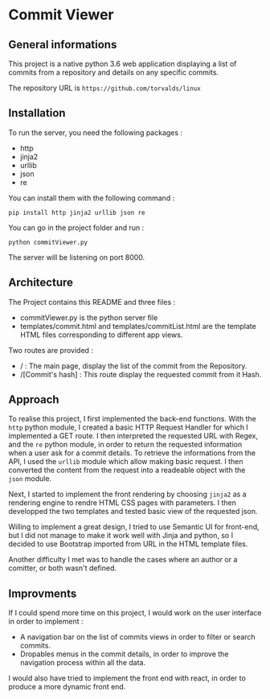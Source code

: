 # Commit Viewer 

## General informations

This project is a native python 3.6 web application displaying a list of commits from a repository and details on any specific commits.

The repository URL is ```https://github.com/torvalds/linux```

## Installation

To run the server, you need the following packages :
- http
- jinja2
- urllib
- json
- re

You can install them with the following command :

```pip install http jinja2 urllib json re```

You can go in the project folder and run :

```python commitViewer.py```

The server will be listening on port 8000.

## Architecture

The Project contains this README and three files :
- commitViewer.py is the python server file
- templates/commit.html and templates/commitList.html are the template HTML files corresponding to different app views.

Two routes are provided :
- / :  The main page, display the list of the commit from the Repository.
- /[Commit's hash] : This route display the requested commit from it Hash.

## Approach

To realise this project, I first implemented the back-end functions.
With the ```http``` python module, I created a basic HTTP Request Handler for which I implemented a GET route.
I then interpreted the requested URL with Regex, and the ```re``` python module, in order to return the requested information when a user ask for a commit details.
To retrieve the informations from the API, I used the ```urllib``` module which allow making basic request.
I then converted the content from the request into a readeable object with the ```json``` module.

Next, I started to implement the front rendering by choosing ```jinja2``` as a rendering engine to rendre HTML CSS pages with parameters.
I then developped the two templates and tested basic view of the requested json.

Willing to implement a great design, I tried to use Semantic UI for front-end, but I did not manage to make it work well with Jinja and python, so I decided to use Bootstrap imported from URL in the HTML template files.

Another difficulty I met was to handle the cases where an author or a comitter, or both wasn't defined.
 

## Improvments

If I could spend more time on this project, I would work on the user interface in order to implement :
 - A navigation bar on the list of commits views in order to filter or search commits.
 - Dropables menus in the commit details, in order to improve the navigation process within all the data.

 I would also have tried to implement the front end with react, in order to produce a more dynamic front end.